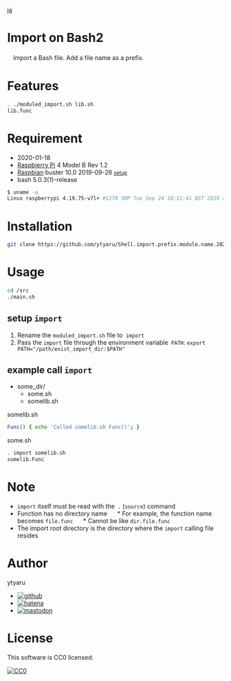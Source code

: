 [ja](./README.ja.md)

# Import on Bash2

　Import a Bash file. Add a file name as a prefix.

# Features

```sh
. ./moduled_import.sh lib.sh
lib.func
```

# Requirement

* <time datetime="2020-01-18T15:11:55+0900">2020-01-18</time>
* [Raspbierry Pi](https://ja.wikipedia.org/wiki/Raspberry_Pi) 4 Model B Rev 1.2
* [Raspbian](https://ja.wikipedia.org/wiki/Raspbian) buster 10.0 2019-09-26 <small>[setup](http://ytyaru.hatenablog.com/entry/2019/12/25/222222)</small>
* bash 5.0.3(1)-release

```sh
$ uname -a
Linux raspberrypi 4.19.75-v7l+ #1270 SMP Tue Sep 24 18:51:41 BST 2019 armv7l GNU/Linux
```

# Installation

```sh
git clone https://github.com/ytyaru/Shell.import.prefix.module.name.20200120000000
```

# Usage

```sh
cd /src
./main.sh
```

## setup `import`

1. Rename the `moduled_import.sh` file to` import`
2. Pass the `import` file through the environment variable` PATH`: `export PATH="/path/exist_import_dir:$PATH"`

## example call `import`

* some_dir/
    * some.sh
    * somelib.sh

somelib.sh
```sh
Func() { echo 'Called somelib.sh Func()'; }
```

some.sh
```sh
. import somelib.sh
somelib.Func
```

# Note

* `import` itself must be read with the` .` (`source`) command
* Function has no directory name
     * For example, the function name becomes `file.func`
     * Cannot be like `dir.file.func`
* The import root directory is the directory where the `import` calling file resides

# Author

ytyaru

* [![github](http://www.google.com/s2/favicons?domain=github.com)](https://github.com/ytyaru "github")
* [![hatena](http://www.google.com/s2/favicons?domain=www.hatena.ne.jp)](http://ytyaru.hatenablog.com/ytyaru "hatena")
* [![mastodon](http://www.google.com/s2/favicons?domain=mstdn.jp)](https://mstdn.jp/web/accounts/233143 "mastdon")

# License

This software is CC0 licensed.

[![CC0](http://i.creativecommons.org/p/zero/1.0/88x31.png "CC0")](http://creativecommons.org/publicdomain/zero/1.0/deed.en)

